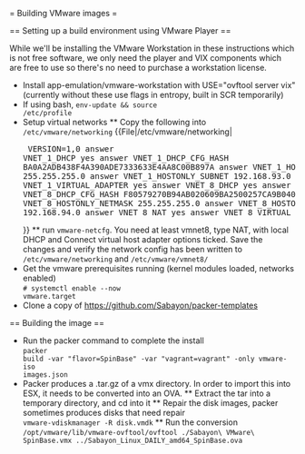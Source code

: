 = Building VMware images =

== Setting up a build environment using VMware Player ==

While we'll be installing the VMware Workstation in these instructions which is not free software, we only need the player and VIX components which are free to use so there's no need to purchase a workstation license.

* Install app-emulation/vmware-workstation with USE="ovftool server vix" (currently without these use flags in entropy, built in SCR temporarily)
* If using bash, <code>env-update && source /etc/profile</code>
* Setup virtual networks
** Copy the following into  <code>/etc/vmware/networking</code> {{File|/etc/vmware/networking|<pre class="clear">
VERSION=1,0
answer VNET_1_DHCP yes
answer VNET_1_DHCP_CFG_HASH BA0A2ADB438F4A390ADE7333633E4AA8C00B897A
answer VNET_1_HOSTONLY_NETMASK 255.255.255.0
answer VNET_1_HOSTONLY_SUBNET 192.168.93.0
answer VNET_1_VIRTUAL_ADAPTER yes
answer VNET_8_DHCP yes
answer VNET_8_DHCP_CFG_HASH F80579270B94AB020609BA2500257CA9B04050DD
answer VNET_8_HOSTONLY_NETMASK 255.255.255.0
answer VNET_8_HOSTONLY_SUBNET 192.168.94.0
answer VNET_8_NAT yes
answer VNET_8_VIRTUAL_ADAPTER yes
</pre>}}
** run <code>vmware-netcfg</code>. You need at least vmnet8, type NAT, with local DHCP and Connect virtual host adapter options ticked. Save the changes and verify the network config has been written to <code>/etc/vmware/networking</code> and <code>/etc/vmware/vmnet8/</code>
* Get the vmware prerequisites running (kernel modules loaded, networks enabled) <br /><code># systemctl enable --now vmware.target</code>
* Clone a copy of https://github.com/Sabayon/packer-templates

== Building the image ==

* Run the packer command to complete the install <br /> <code>packer build -var "flavor=SpinBase" -var "vagrant=vagrant" -only vmware-iso images.json</code>
* Packer produces a .tar.gz of a vmx directory. In order to import this into ESX, it needs to be converted into an OVA.
** Extract the tar into a temporary directory, and cd into it
** Repair the disk images, packer sometimes produces disks that need repair <br /> <code>vmware-vdiskmanager -R disk.vmdk</code>
** Run the conversion <br /> <code>/opt/vmware/lib/vmware-ovftool/ovftool ./Sabayon\ VMware\ SpinBase.vmx ../Sabayon_Linux_DAILY_amd64_SpinBase.ova</code>
